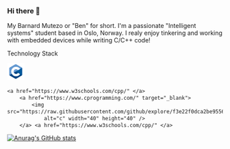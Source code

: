 ### Hi there 👋

My Barnard Mutezo or "Ben" for short. I'm a passionate "Intelligent systems" student based in Oslo, Norway. I realy enjoy tinkering and working with embedded devices while writing C/C++ code! 

Technology Stack
<p align="left">
    <a href="https://www.cprogramming.com/" target="_blank">
        <img src="https://raw.githubusercontent.com/github/explore/f3e22f0dca2be955676bc70d6214b95b13354ee8/topics/c/c.png"
            alt="c" width="40" height="40" />
    </a>

    <a href="https://www.w3schools.com/cpp/" </a>
        <a href="https://www.cprogramming.com/" target="_blank">
            <img src="https://raw.githubusercontent.com/github/explore/f3e22f0dca2be955676bc70d6214b95b13354ee8/topics/c/c.png"
                alt="c" width="40" height="40" />
        </a> <a href="https://www.w3schools.com/cpp/" </a>

</p>


[![Anurag's GitHub stats](https://github-readme-stats.vercel.app/api?username=benmutezo)](https://github.com/anuraghazra/github-readme-stats)
